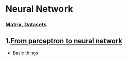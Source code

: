 # Neural Network

### [Matrix](./Requirements/MatrixFundamental.md), [Datasets](./Requirements/DatasetsFundamental.md)

## 1.[From perceptron to neural network](ch01.md)
- Basic things

